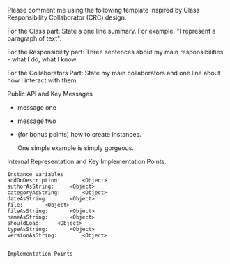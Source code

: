 Please comment me using the following template inspired by Class Responsibility Collaborator (CRC) design:

For the Class part:  State a one line summary. For example, "I represent a paragraph of text".

For the Responsibility part: Three sentences about my main responsibilities - what I do, what I know.

For the Collaborators Part: State my main collaborators and one line about how I interact with them. 

Public API and Key Messages

- message one   
- message two 
- (for bonus points) how to create instances.

   One simple example is simply gorgeous.
 
Internal Representation and Key Implementation Points.

    Instance Variables
	addOnDescription:		<Object>
	authorAsString:		<Object>
	categoryAsString:		<Object>
	dateAsString:		<Object>
	file:		<Object>
	fileAsString:		<Object>
	nameAsString:		<Object>
	shouldLoad:		<Object>
	typeAsString:		<Object>
	versionAsString:		<Object>


    Implementation Points